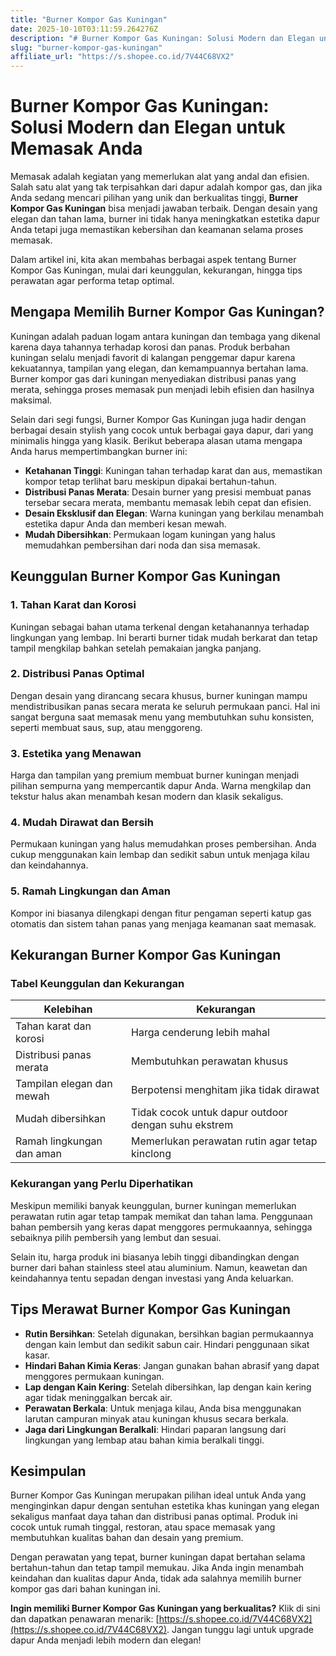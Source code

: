 ```yaml
---
title: "Burner Kompor Gas Kuningan"
date: 2025-10-10T03:11:59.264276Z
description: "# Burner Kompor Gas Kuningan: Solusi Modern dan Elegan untuk Memasak Anda..."
slug: "burner-kompor-gas-kuningan"
affiliate_url: "https://s.shopee.co.id/7V44C68VX2"
---
```

# Burner Kompor Gas Kuningan: Solusi Modern dan Elegan untuk Memasak Anda

Memasak adalah kegiatan yang memerlukan alat yang andal dan efisien. Salah satu alat yang tak terpisahkan dari dapur adalah kompor gas, dan jika Anda sedang mencari pilihan yang unik dan berkualitas tinggi, **Burner Kompor Gas Kuningan** bisa menjadi jawaban terbaik. Dengan desain yang elegan dan tahan lama, burner ini tidak hanya meningkatkan estetika dapur Anda tetapi juga memastikan kebersihan dan keamanan selama proses memasak.

Dalam artikel ini, kita akan membahas berbagai aspek tentang Burner Kompor Gas Kuningan, mulai dari keunggulan, kekurangan, hingga tips perawatan agar performa tetap optimal.

## Mengapa Memilih Burner Kompor Gas Kuningan?

Kuningan adalah paduan logam antara kuningan dan tembaga yang dikenal karena daya tahannya terhadap korosi dan panas. Produk berbahan kuningan selalu menjadi favorit di kalangan penggemar dapur karena kekuatannya, tampilan yang elegan, dan kemampuannya bertahan lama. Burner kompor gas dari kuningan menyediakan distribusi panas yang merata, sehingga proses memasak pun menjadi lebih efisien dan hasilnya maksimal.

Selain dari segi fungsi, Burner Kompor Gas Kuningan juga hadir dengan berbagai desain stylish yang cocok untuk berbagai gaya dapur, dari yang minimalis hingga yang klasik. Berikut beberapa alasan utama mengapa Anda harus mempertimbangkan burner ini:

- **Ketahanan Tinggi**: Kuningan tahan terhadap karat dan aus, memastikan kompor tetap terlihat baru meskipun dipakai bertahun-tahun.
- **Distribusi Panas Merata**: Desain burner yang presisi membuat panas tersebar secara merata, membantu memasak lebih cepat dan efisien.
- **Desain Eksklusif dan Elegan**: Warna kuningan yang berkilau menambah estetika dapur Anda dan memberi kesan mewah.
- **Mudah Dibersihkan**: Permukaan logam kuningan yang halus memudahkan pembersihan dari noda dan sisa memasak.

## Keunggulan Burner Kompor Gas Kuningan

### 1. Tahan Karat dan Korosi

Kuningan sebagai bahan utama terkenal dengan ketahanannya terhadap lingkungan yang lembap. Ini berarti burner tidak mudah berkarat dan tetap tampil mengkilap bahkan setelah pemakaian jangka panjang.

### 2. Distribusi Panas Optimal

Dengan desain yang dirancang secara khusus, burner kuningan mampu mendistribusikan panas secara merata ke seluruh permukaan panci. Hal ini sangat berguna saat memasak menu yang membutuhkan suhu konsisten, seperti membuat saus, sup, atau menggoreng.

### 3. Estetika yang Menawan

Harga dan tampilan yang premium membuat burner kuningan menjadi pilihan sempurna yang mempercantik dapur Anda. Warna mengkilap dan tekstur halus akan menambah kesan modern dan klasik sekaligus.

### 4. Mudah Dirawat dan Bersih

Permukaan kuningan yang halus memudahkan proses pembersihan. Anda cukup menggunakan kain lembap dan sedikit sabun untuk menjaga kilau dan keindahannya.

### 5. Ramah Lingkungan dan Aman

Kompor ini biasanya dilengkapi dengan fitur pengaman seperti katup gas otomatis dan sistem tahan panas yang menjaga keamanan saat memasak.

## Kekurangan Burner Kompor Gas Kuningan

### Tabel Keunggulan dan Kekurangan

| Kelebihan                          | Kekurangan                       |
|------------------------------------|---------------------------------|
| Tahan karat dan korosi           | Harga cenderung lebih mahal   |
| Distribusi panas merata            | Membutuhkan perawatan khusus  |
| Tampilan elegan dan mewah         | Berpotensi menghitam jika tidak dirawat |
| Mudah dibersihkan                | Tidak cocok untuk dapur outdoor dengan suhu ekstrem |
| Ramah lingkungan dan aman        | Memerlukan perawatan rutin agar tetap kinclong |

### Kekurangan yang Perlu Diperhatikan

Meskipun memiliki banyak keunggulan, burner kuningan memerlukan perawatan rutin agar tetap tampak memikat dan tahan lama. Penggunaan bahan pembersih yang keras dapat menggores permukaannya, sehingga sebaiknya pilih pembersih yang lembut dan sesuai.

Selain itu, harga produk ini biasanya lebih tinggi dibandingkan dengan burner dari bahan stainless steel atau aluminium. Namun, keawetan dan keindahannya tentu sepadan dengan investasi yang Anda keluarkan.

## Tips Merawat Burner Kompor Gas Kuningan

- **Rutin Bersihkan**: Setelah digunakan, bersihkan bagian permukaannya dengan kain lembut dan sedikit sabun cair. Hindari penggunaan sikat kasar.
- **Hindari Bahan Kimia Keras**: Jangan gunakan bahan abrasif yang dapat menggores permukaan kuningan.
- **Lap dengan Kain Kering**: Setelah dibersihkan, lap dengan kain kering agar tidak meninggalkan bercak air.
- **Perawatan Berkala**: Untuk menjaga kilau, Anda bisa menggunakan larutan campuran minyak atau kuningan khusus secara berkala.
- **Jaga dari Lingkungan Beralkali**: Hindari paparan langsung dari lingkungan yang lembap atau bahan kimia beralkali tinggi.

## Kesimpulan

Burner Kompor Gas Kuningan merupakan pilihan ideal untuk Anda yang menginginkan dapur dengan sentuhan estetika khas kuningan yang elegan sekaligus manfaat daya tahan dan distribusi panas optimal. Produk ini cocok untuk rumah tinggal, restoran, atau space memasak yang membutuhkan kualitas bahan dan desain yang premium.

Dengan perawatan yang tepat, burner kuningan dapat bertahan selama bertahun-tahun dan tetap tampil memukau. Jika Anda ingin menambah keindahan dan kualitas dapur Anda, tidak ada salahnya memilih burner kompor gas dari bahan kuningan ini.

**Ingin memiliki Burner Kompor Gas Kuningan yang berkualitas?** Klik di sini dan dapatkan penawaran menarik: [https://s.shopee.co.id/7V44C68VX2](https://s.shopee.co.id/7V44C68VX2). Jangan tunggu lagi untuk upgrade dapur Anda menjadi lebih modern dan elegan!